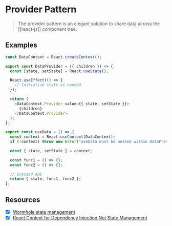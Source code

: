 # Provider Pattern

> The provider pattern is an elegant solution to share data across the [[react-js]] component tree.

## Examples

```js
const DataContext = React.createContext();

export const DataProvider = ({ children }) => {
  const [state, setState] = React.useState();

  React.useEffect(() => {
    // Initialise state as needed
  });

  return (
    <DataContext.Provider value={{ state, setState }}>
      {children}
    </DataContext.Provider>
  );
};

export const useData = () => {
  const context = React.useContext(DataContext);
  if (!context) throw new Error("useData must be nested within DataProvider");

  const { state, setState } = context;

  const func1 = () => {};
  const func2 = () => {};

  // Exposed api
  return { state, func1, func2 };
};
```

## Resources

- [x] [Wormhole state management](https://swizec.com/blog/wormhole-state-management/)
- [x] [React Context for Dependency Injection Not State Management](https://blog.testdouble.com/posts/2021-03-19-react-context-for-dependency-injection-not-state)
